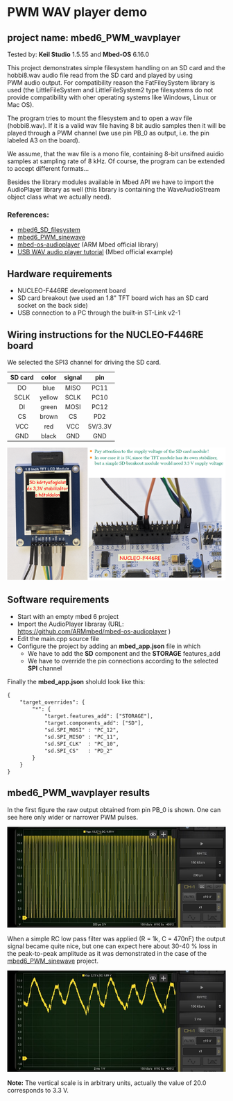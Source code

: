 # PWM WAV player demo
## project name: mbed6_PWM_wavplayer
Tested by: **Keil Studio** 1.5.55 and **Mbed-OS** 6.16.0

This project demonstrates simple filesystem handling on an SD card
and the hobbi8.wav audio file read from the SD card and played by using  
PWM audio output. For compatibility reason the FatFileySystem 
library is used (the LittleFileSystem and LittleFileSystem2 type filesystems
do not provide compatibility with oher operating systems like Windows, Linux or Mac OS). 

The program tries to mount the filesystem and to open a wav file (hobbi8.wav).
If it is a valid wav file having 8 bit audio samples then it will be played
through a PWM channel (we use pin PB_0 as output, i.e. the pin labeled A3 on the board).

We assume, that the wav file is a mono file, containing 8-bit unsifned 
auidio samples at sampling rate of 8 kHz. Of course, the program can be 
extended to accept different formats...

Besides the library modules available in Mbed API we have to 
import the AudioPlayer library as well (this library is containing
the WaveAudioStream object class what we actually need).


### References: 
* [mbed6_SD_filesystem](https://github.com/cspista/mbed6_SD_filesystem)
* [mbed6_PWM_sinewave](https://github.com/cspista/mbed6_PWM_sinewave)
* [mbed-os-audioplayer](https://github.com/ARMmbed/mbed-os-audioplayer) (ARM Mbed official library)
* [USB WAV audio player tutorial](https://os.mbed.com/docs/mbed-os/v6.15/apis/usb-wav-audio-player.html) (Mbed official example)

## Hardware requirements
* NUCLEO-F446RE development board
* SD card breakout (we used an 1.8" TFT board wich has an SD card socket on the back side)
* USB connection to a PC through the built-in ST-Link v2-1

## Wiring instructions for the NUCLEO-F446RE board

We selected the SPI3 channel for driving the SD card. 

| SD card | color | signal |pin   |
|:-------:|:----: |:-----:|:-------:|
|  DO    | blue   | MISO  | PC11    |
|  SCLK  | yellow | SCLK  | PC10    |
|  DI    | green  | MOSI  | PC12    |
|  CS    | brown  | CS    | PD2     |
|  VCC   | red    | VCC   | 5V/3.3V |
|  GND   | black  | GND   | GND     |



![](./images/SD_wiring.png)


## Software requirements
* Start with an empty mbed 6 project
* Import the AudioPlayer libraray (URL: https://github.com/ARMmbed/mbed-os-audioplayer )
* Edit the main.cpp source file
* Configure the project by adding an **mbed_app.json** file in which
    * We have to add the **SD** component and the **STORAGE** features_add
    * We have to override the pin connections according to the selected **SPI** channel

Finally the **mbed_app.json** sholuld look like this: 

```
{
    "target_overrides": {
        "*": {
            "target.features_add": ["STORAGE"],
            "target.components_add": ["SD"],            
            "sd.SPI_MOSI" : "PC_12",
            "sd.SPI_MISO" : "PC_11",
            "sd.SPI_CLK"  : "PC_10",
            "sd.SPI_CS"   : "PD_2"
        }
    }
}
```
## mbed6_PWM_wavplayer results
In the first figure the raw output obtained from pin PB_0 is shown.
One can see here only wider or narrower PWM pulses.

![](./images/mbed6_PWM_wavplayer_raw.jpg)

When a simple RC low pass filter was applied (R = 1k, C = 470nF) the output 
signal became quite nice, but one can expect here about 30-40 % loss in the 
peak-to-peak amplitude as it was demonstrated in the case of the 
[mbed6_PWM_sinewave](https://github.com/cspista/mbed6_PWM_sinewave) project.

![](./images/mbed6_PWM_wavplayer_filtered.jpg)

**Note:** The vertical scale is in arbitrary units, actually the value of 20.0 corresponds to 3.3 V.
